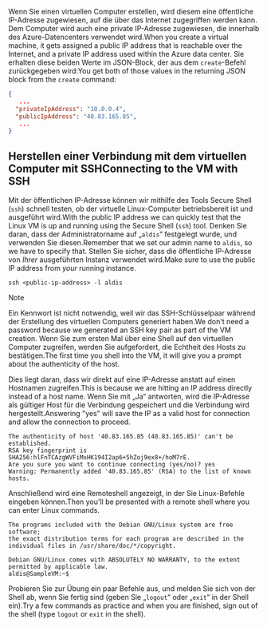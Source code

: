 <span data-ttu-id="35057-101">Wenn Sie einen virtuellen Computer erstellen, wird diesem eine öffentliche IP-Adresse zugewiesen, auf die über das Internet zugegriffen werden kann. Dem Computer wird auch eine private IP-Adresse zugewiesen, die innerhalb des Azure-Datencenters verwendet wird.</span><span class="sxs-lookup"><span data-stu-id="35057-101">When you create a virtual machine, it gets assigned a public IP address that is reachable over the Internet, and a private IP address used within the Azure data center.</span></span> <span data-ttu-id="35057-102">Sie erhalten diese beiden Werte im JSON-Block, der aus dem `create`-Befehl zurückgegeben wird:</span><span class="sxs-lookup"><span data-stu-id="35057-102">You get both of those values in the returning JSON block from the `create` command:</span></span>

```json
{
   ...
  "privateIpAddress": "10.0.0.4",
  "publicIpAddress": "40.83.165.85",
   ...
}
```

## <a name="connecting-to-the-vm-with-ssh"></a><span data-ttu-id="35057-103">Herstellen einer Verbindung mit dem virtuellen Computer mit SSH</span><span class="sxs-lookup"><span data-stu-id="35057-103">Connecting to the VM with SSH</span></span>

<span data-ttu-id="35057-104">Mit der öffentlichen IP-Adresse können wir mithilfe des Tools Secure Shell (`ssh`) schnell testen, ob der virtuelle Linux-Computer betriebsbereit ist und ausgeführt wird.</span><span class="sxs-lookup"><span data-stu-id="35057-104">With the public IP address we can quickly test that the Linux VM is up and running using the Secure Shell (`ssh`) tool.</span></span> <span data-ttu-id="35057-105">Denken Sie daran, dass der Administratorname auf „`aldis`“ festgelegt wurde, und verwenden Sie diesen.</span><span class="sxs-lookup"><span data-stu-id="35057-105">Remember that we set our admin name to `aldis`, so we have to specify that.</span></span> <span data-ttu-id="35057-106">Stellen Sie sicher, dass die öffentliche IP-Adresse von _Ihrer_ ausgeführten Instanz verwendet wird.</span><span class="sxs-lookup"><span data-stu-id="35057-106">Make sure to use the public IP address from _your_ running instance.</span></span>

```azurecli
ssh <public-ip-address> -l aldis
```

> [!NOTE]
> <span data-ttu-id="35057-107">Ein Kennwort ist nicht notwendig, weil wir das SSH-Schlüsselpaar während der Erstellung des virtuellen Computers generiert haben.</span><span class="sxs-lookup"><span data-stu-id="35057-107">We don't need a password because we generated an SSH key pair as part of the VM creation.</span></span> <span data-ttu-id="35057-108">Wenn Sie zum ersten Mal über eine Shell auf den virtuellen Computer zugreifen, werden Sie aufgefordert, die Echtheit des Hosts zu bestätigen.</span><span class="sxs-lookup"><span data-stu-id="35057-108">The first time you shell into the VM, it will give you a prompt about the authenticity of the host.</span></span> 
> 
> <span data-ttu-id="35057-109">Dies liegt daran, dass wir direkt auf eine IP-Adresse anstatt auf einen Hostnamen zugreifen.</span><span class="sxs-lookup"><span data-stu-id="35057-109">This is because we are hitting an IP address directly instead of a host name.</span></span> <span data-ttu-id="35057-110">Wenn Sie mit „Ja“ antworten, wird die IP-Adresse als gültiger Host für die Verbindung gespeichert und die Verbindung wird hergestellt.</span><span class="sxs-lookup"><span data-stu-id="35057-110">Answering "yes" will save the IP as a valid host for connection and allow the connection to proceed.</span></span>

```output
The authenticity of host '40.83.165.85 (40.83.165.85)' can't be established.
RSA key fingerprint is SHA256:hlFnTCAzgWVFiMxHK194I2ap6+5hZoj9ex8+/hoM7rE.
Are you sure you want to continue connecting (yes/no)? yes
Warning: Permanently added '40.83.165.85' (RSA) to the list of known hosts.
```

<span data-ttu-id="35057-111">Anschließend wird eine Remoteshell angezeigt, in der Sie Linux-Befehle eingeben können.</span><span class="sxs-lookup"><span data-stu-id="35057-111">Then you'll be presented with a remote shell where you can enter Linux commands.</span></span>

```output
The programs included with the Debian GNU/Linux system are free software;
the exact distribution terms for each program are described in the
individual files in /usr/share/doc/*/copyright.

Debian GNU/Linux comes with ABSOLUTELY NO WARRANTY, to the extent
permitted by applicable law.
aldis@SampleVM:~$
```

<span data-ttu-id="35057-112">Probieren Sie zur Übung ein paar Befehle aus, und melden Sie sich von der Shell ab, wenn Sie fertig sind (geben Sie „`logout`“ oder „`exit`“ in der Shell ein).</span><span class="sxs-lookup"><span data-stu-id="35057-112">Try a few commands as practice and when you are finished, sign out of the shell (type `logout` or `exit` in the shell).</span></span>